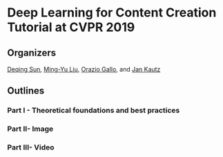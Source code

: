 # Deep Learning for Content Creation Tutorial at CVPR 2019 #

## Organizers
[Deqing Sun](https://research.nvidia.com/person/deqing-sun), [Ming-Yu Liu](http://mingyuliu.net/), [Orazio Gallo](http://alumni.soe.ucsc.edu/~orazio/), and [Jan Kautz ](http://jankautz.com/)

## Outlines

### Part I - Theoretical foundations and best practices

### Part II- Image

### Part III- Video

